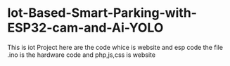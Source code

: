 # Iot-Based-Smart-Parking-with-ESP32-cam-and-Ai-YOLO
This is iot Project 
here are the code whice is website and esp code
the file .ino is the hardware code 
and php,js,css is website
